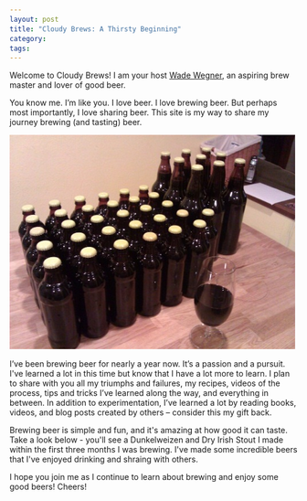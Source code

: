 ```yaml
---
layout: post
title: "Cloudy Brews: A Thirsty Beginning"
category: 
tags:
---
```


Welcome to Cloudy Brews! I am your host [Wade Wegner](/about/ "About"), an aspiring brew master and lover of good beer.

You know me. I’m like you. I love beer. I love brewing beer. But perhaps most importantly, I love sharing beer. This site is my way to share my journey brewing (and tasting) beer.

![Russina Imperial Stout](/img/2012-03-02-RussianImperialStout.jpg "Russian Imperial Stout")

I’ve been brewing beer for nearly a year now. It’s a passion and a pursuit. I've learned a lot in this time but know that I have a lot more to learn. I plan to share with you all my triumphs and failures, my recipes, videos of the process, tips and tricks I’ve learned along the way, and everything in between. In addition to experimentation, I’ve learned a lot by reading books, videos, and blog posts created by others – consider this my gift back.

Brewing beer is simple and fun, and it's amazing at how good it can taste. Take a look below - you'll see a Dunkelweizen and Dry Irish Stout I made  within the first three months I was brewing. I've made some incredible beers that I've enjoyed drinking and shraing with others.

I hope you join me as I continue to learn about brewing and enjoy some good beers! Cheers!